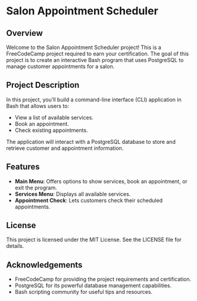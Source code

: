 # Salon Appointment Scheduler

## Overview

Welcome to the Salon Appointment Scheduler project! This is a FreeCodeCamp project required to earn your certification. The goal of this project is to create an interactive Bash program that uses PostgreSQL to manage customer appointments for a salon.

## Project Description

In this project, you'll build a command-line interface (CLI) application in Bash that allows users to:
- View a list of available services.
- Book an appointment.
- Check existing appointments.

The application will interact with a PostgreSQL database to store and retrieve customer and appointment information.

## Features

- **Main Menu**: Offers options to show services, book an appointment, or exit the program.
- **Services Menu**: Displays all available services.
- **Appointment Check**: Lets customers check their scheduled appointments.


## License
This project is licensed under the MIT License. See the LICENSE file for details.

## Acknowledgements
- FreeCodeCamp for providing the project requirements and certification.
- PostgreSQL for its powerful database management capabilities.
- Bash scripting community for useful tips and resources.